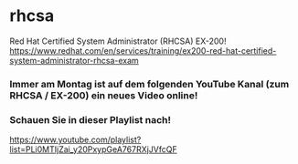 # rhcsa
Red Hat Certified System Administrator (RHCSA) EX-200!  
https://www.redhat.com/en/services/training/ex200-red-hat-certified-system-administrator-rhcsa-exam

### Immer am Montag ist auf dem folgenden YouTube Kanal (zum RHCSA / EX-200) ein neues Video online! 
### Schauen Sie in dieser Playlist nach!
https://www.youtube.com/playlist?list=PLi0MTIjZai_y20PxypGeA767RXjJVfcQF
